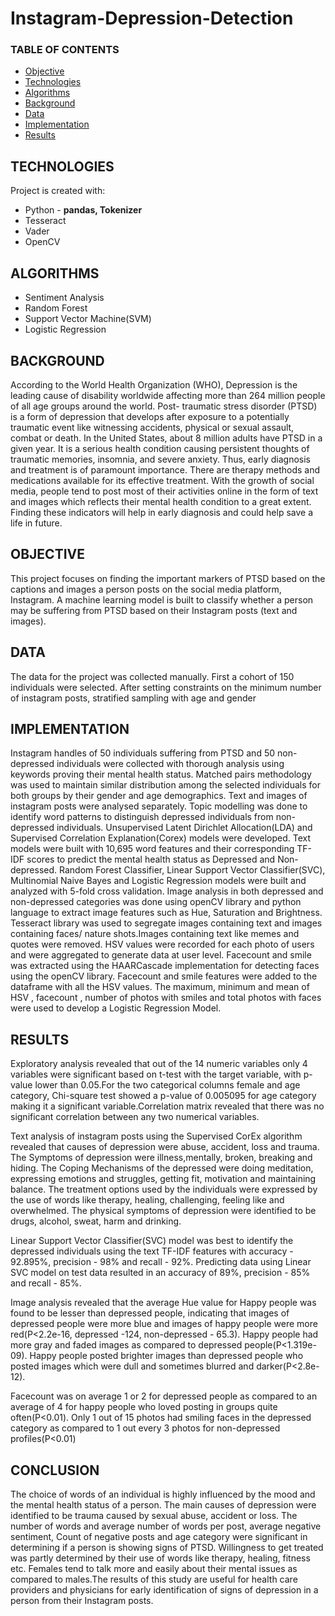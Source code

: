 # Instagram-Depression-Detection
### TABLE OF CONTENTS
* [Objective](#objective)
* [Technologies](#technologies)
* [Algorithms](#algorithms)
* [Background](#background)
* [Data](#data)
* [Implementation](#implementation)
* [Results](#results)

## TECHNOLOGIES
Project is created with:

* Python - **pandas, Tokenizer**
* Tesseract
* Vader
* OpenCV

## ALGORITHMS
* Sentiment Analysis
* Random Forest
* Support Vector Machine(SVM)
* Logistic Regression

## BACKGROUND
According to the World Health Organization (WHO), Depression is the leading cause of disability worldwide affecting more than 264 million people of all age groups around the world. Post- traumatic stress disorder (PTSD) is a form of depression that develops after exposure to a potentially traumatic event like witnessing accidents, physical or sexual assault, combat or death. In the United States, about 8 million adults have PTSD in a given year. It is a serious health condition causing persistent thoughts of traumatic memories, insomnia, and severe anxiety. Thus, early diagnosis and treatment is of paramount importance. There are therapy methods and medications available for its effective treatment. With the growth of social media, people tend to post most of their activities online in the form of text and images which reflects their mental health condition to a great extent. Finding these indicators will help in early diagnosis and could help save a life in future.

## OBJECTIVE 
This project focuses on finding the important markers of PTSD based on the captions and images a person posts on the social media platform, Instagram. A machine learning model is built to classify whether a person may be suffering from PTSD based on their Instagram posts (text and images).

## DATA
The data for the project was collected manually. First a cohort of 150 individuals were selected. After setting constraints on the minimum number of instagram posts, stratified sampling with age and gender 

## IMPLEMENTATION
Instagram handles of 50 individuals suffering from PTSD and 50 non-depressed individuals were collected with thorough analysis using keywords proving their mental health status. Matched pairs methodology was used to maintain similar distribution among the selected individuals for both groups by their gender and age demographics. Text and images of instagram posts were analysed separately. Topic modelling was done to identify word patterns to distinguish depressed individuals from non-depressed individuals. Unsupervised Latent Dirichlet Allocation(LDA) and Supervised Correlation Explanation(Corex) models were developed. Text models were built with 10,695 word features and their
corresponding TF-IDF scores to predict the mental health status as Depressed and Non-depressed. Random Forest Classifier, Linear Support Vector Classifier(SVC), Multinomial Naive Bayes and Logistic Regression models were built and analyzed with 5-fold cross validation.
Image analysis in both depressed and non-depressed categories was done using openCV library and python language to extract image features such as Hue, Saturation and Brightness. Tesseract library was used to segregate images containing text and images containing faces/ nature shots.Images containing text like memes and quotes were removed. HSV values were recorded for each photo of users and were aggregated to generate data at user level. Facecount and smile was extracted using the HAARCascade implementation for detecting faces using the openCV library. Facecount and smile features were added to the dataframe with all the HSV values. The maximum, minimum and mean of HSV , facecount , number of photos with smiles and total photos with faces were used to develop a Logistic Regression Model.

## RESULTS
Exploratory analysis revealed that out of the 14 numeric variables only 4 variables were significant based on t-test with the target variable, with p-value lower than 0.05.For the two categorical columns female and age category, Chi-square test showed a p-value of 0.005095 for age category making it a significant variable.Correlation matrix revealed that there was no significant correlation between any two numerical variables.

Text analysis of instagram posts using the Supervised CorEx algorithm revealed that causes of depression were abuse, accident, loss and trauma. The Symptoms of depression were illness,mentally, broken, breaking and hiding. The Coping Mechanisms of the depressed were doing meditation, expressing emotions and struggles, getting fit, motivation and maintaining balance. The treatment options used by the individuals were expressed by the use of words like therapy, healing, challenging, feeling like and overwhelmed. The physical symptoms of depression were identified to be drugs, alcohol, sweat, harm and drinking.

Linear Support Vector Classifier(SVC) model was best to identify the depressed individuals using the text TF-IDF features with accuracy - 92.895%, precision - 98% and recall - 92%. Predicting data using Linear SVC model on test data resulted in an accuracy of 89%, precision - 85% and recall - 85%.

Image analysis revealed that the average Hue value for Happy people was found to be lesser than depressed people, indicating that images of depressed people were more blue and images of happy people were more red(P<2.2e-16, depressed -124, non-depressed - 65.3). Happy people had more gray and faded images as compared to depressed people(P<1.319e-09). Happy people posted brighter images than depressed people who posted images which were dull and sometimes blurred and darker(P<2.8e-12).

Facecount was on average 1 or 2 for depressed people as compared to an average of 4 for happy people who loved posting in groups quite often(P<0.01). Only 1 out of 15 photos had smiling faces in the depressed category as compared to 1 out every 3 photos for non-depressed profiles(P<0.01)

## CONCLUSION
The choice of words of an individual is highly influenced by the mood and the mental health status of a person. The main causes of depression were identified to be trauma caused by sexual abuse, accident or loss. The  number of words and average number of words per post, average negative sentiment, Count of negative posts and age category were significant in determining if a person is showing signs of PTSD. Willingness to get treated was partly determined by their use of words like therapy, healing, fitness etc. Females tend to talk more and easily about their mental issues as compared to males.The results of this study are useful for health care providers and physicians for early identification of signs of depression in a person from their Instagram posts.

